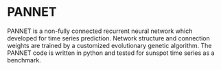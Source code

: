 # PANNET
PANNET is a non-fully connected recurrent neural network which developed for time series prediction. 
Network structure and connection weights are trained by a customized evolutionary genetic algorithm.
The PANNET code is written in python and tested for sunspot time series as a benchmark.
